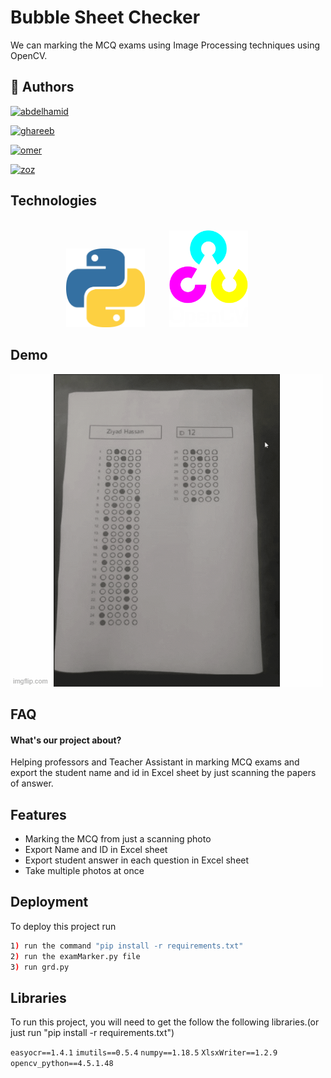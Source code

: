 
# Bubble Sheet Checker

We can marking the MCQ exams using Image Processing techniques using OpenCV.
## 🔗 Authors

[![abdelhamid](https://img.shields.io/badge/Ahmed_Abdelhamed-000?style=for-the-badge&logo=ko-fi&logoColor=white)](https://github.com/Ahmed-Mohamed7)

[![ghareeb](https://img.shields.io/badge/Ahmed_Ghareeb-000?style=for-the-badge&logo=ko-fi&logoColor=white)](https://github.com/ahmed-8areeb)

[![omer](https://img.shields.io/badge/Omer_Yasin-000?style=for-the-badge&logo=ko-fi&logoColor=white)](https://github.com/meryacine)

[![zoz](https://img.shields.io/badge/Ziyad_hassan-000?style=for-the-badge&logo=ko-fi&logoColor=white)](https://github.com/Ziyadhassan)

## Technologies
<br>
<div align='center'>
<img src="https://github.com/radwaahmed2132000/Auto-Grader/raw/main/Demo/python.png" width="25%"> &nbsp;&nbsp;&nbsp;&nbsp;&nbsp;&nbsp;&nbsp;&nbsp;&nbsp;<img src="https://github.com/radwaahmed2132000/Auto-Grader/raw/main/Demo/image.png" width="25%"> &nbsp;&nbsp;&nbsp;&nbsp;&nbsp;&nbsp;&nbsp;&nbsp;
</div>

## Demo

<img src="/Demo/Video.gif" >


## FAQ

#### What's our project about?

Helping professors and Teacher Assistant in marking MCQ exams and export the student 
name and id in Excel sheet by just scanning the papers of answer.   


## Features

- Marking the MCQ from just a scanning photo
- Export Name and ID in Excel sheet
- Export student answer in each question in Excel sheet
- Take multiple photos at once


## Deployment

To deploy this project run

```bash
1) run the command "pip install -r requirements.txt"
2) run the examMarker.py file
3) run grd.py

```


## Libraries

To run this project, you will need to get the follow the following libraries.(or just run "pip install -r requirements.txt")

`easyocr==1.4.1`
`imutils==0.5.4`
`numpy==1.18.5`
`XlsxWriter==1.2.9`
`opencv_python==4.5.1.48`





